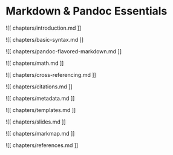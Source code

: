 # Markdown & Pandoc Essentials

![[ chapters/introduction.md ]]

<!-- ![[ chapters/markdown-cheat-sheet.md ]] -->

![[ chapters/basic-syntax.md ]]

<!-- ![[ chapters/extended-syntax.md ]] -->

![[ chapters/pandoc-flavored-markdown.md ]]

![[ chapters/math.md ]]

![[ chapters/cross-referencing.md ]]

![[ chapters/citations.md ]]

![[ chapters/metadata.md ]]

![[ chapters/templates.md ]]

![[ chapters/slides.md ]]

![[ chapters/markmap.md ]]

![[ chapters/references.md ]]
